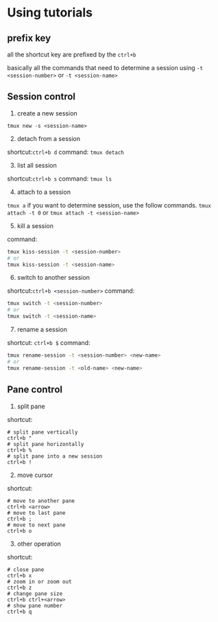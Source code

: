 # Using tutorials

## prefix key

all the shortcut key are prefixed by the `ctrl+b`

basically all the commands that need to determine a session
using `-t <session-number>` or `-t <session-name>`

## Session control

1. create a new session

`tmux new -s <session-name>`

2. detach from a session

shortcut:`ctrl+b d`
command: `tmux detach` 

3. list all session

shortcut:`ctrl+b s`
command: `tmux ls` 

4. attach to a session

`tmux a`
if you want to determine session, use the follow commands.
`tmux attach -t 0` or `tmux attach -t <session-name>`

5. kill a session

command:
```sh
tmux kiss-session -t <session-number>
# or
tmux kiss-session -t <session-name>
```

6. switch to another session

shortcut:`ctrl+b <session-number>`
command:
```sh
tmux switch -t <session-number>
# or
tmux switch -t <session-name> 
```

7. rename a session

shortcut: `ctrl+b $`
command:
```sh
tmux rename-session -t <session-number> <new-name> 
# or
tmux rename-session -t <old-name> <new-name>
```

## Pane control 

1. split pane

shortcut: 
```
# split pane vertically
ctrl+b "
# split pane horizontally
ctrl+b %
# split pane into a new session 
ctrl+b !
```

2. move cursor

shortcut: 
```
# move to another pane
ctrl+b <arrow>
# move to last pane
ctrl+b ;
# move to next pane
ctrl+b o
```

3. other operation

shortcut:
```
# close pane
ctrl+b x
# zoom in or zoom out 
ctrl+b z
# change pane size
ctrl+b ctrl+<arrow>
# show pane number
ctrl+b q
```
